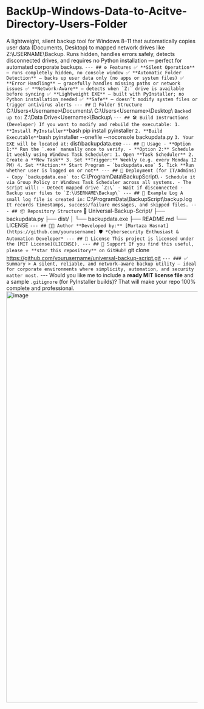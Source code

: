 # BackUp-Windows-Data-to-Acitve-Directory-Users-Folder
A lightweight, silent backup tool for Windows 8–11 that automatically copies user data (Documents, Desktop) to mapped network drives like Z:\USERNAME\Backup. Runs hidden, handles errors safely, detects disconnected drives, and requires no Python installation — perfect for automated corporate backups.
``` --- ## ⚙️ Features ✅ **Silent Operation** — runs completely hidden, no console window ✅ **Automatic Folder Detection** — backs up user data only (no apps or system files) ✅ **Error Handling** — gracefully handles missing paths or network issues ✅ **Network-Aware** — detects when `Z:` drive is available before syncing ✅ **Lightweight EXE** — built with PyInstaller; no Python installation needed ✅ **Safe** — doesn’t modify system files or trigger antivirus alerts --- ## 🧩 Folder Structure ``` C:\Users\<Username>\Documents\ C:\Users\<Username>\Desktop\ ``` Backed up to: ``` Z:\Data Drive\<Username>\Backup\ ``` --- ## 🛠️ Build Instructions (Developer) If you want to modify and rebuild the executable: 1. **Install PyInstaller** ```bash pip install pyinstaller ``` 2. **Build Executable** ```bash pyinstaller --onefile --noconsole backupdata.py ``` 3. Your EXE will be located at: ``` dist\backupdata.exe ``` --- ## 🚀 Usage - **Option 1:** Run the `.exe` manually once to verify. - **Option 2:** Schedule it weekly using Windows Task Scheduler: 1. Open **Task Scheduler** 2. Create a **New Task** 3. Set **Trigger:** Weekly (e.g. every Monday 12 PM) 4. Set **Action:** Start Program → `backupdata.exe` 5. Tick **Run whether user is logged on or not** --- ## 🧰 Deployment (for IT/Admins) - Copy `backupdata.exe` to: ``` C:\ProgramData\BackupScript\ ``` - Schedule it via Group Policy or Windows Task Scheduler across all systems. - The script will: - Detect mapped drive `Z:\` - Wait if disconnected - Backup user files to `Z:\USERNAME\Backup\` --- ## 🧾 Example Log A small log file is created in: ``` C:\ProgramData\BackupScript\backup.log ``` It records timestamps, success/failure messages, and skipped files. --- ## 📦 Repository Structure ``` 📁 Universal-Backup-Script/ ├── backupdata.py ├── dist/ │ └── backupdata.exe ├── README.md └── LICENSE ``` --- ## 🧑‍💻 Author **Developed by:** [Murtaza Hasnat](https://github.com/yourusername) 🛡️ *Cybersecurity Enthusiast & Automation Developer* --- ## 🪪 License This project is licensed under the [MIT License](LICENSE). --- ## 🌟 Support If you find this useful, please ⭐ **star this repository** on GitHub! ``` git clone https://github.com/yourusername/universal-backup-script.git ``` --- ### ✅ Summary > A silent, reliable, and network-aware backup utility — ideal for corporate environments where simplicity, automation, and security matter most. ``` --- Would you like me to include a **ready MIT license file** and a sample `.gitignore` (for PyInstaller builds)? That will make your repo 100% complete and professional.
<img width="1920" height="1080" alt="image" src="https://github.com/user-attachments/assets/7cdd848e-f991-409d-9c6d-8372b8cddb9e" />
